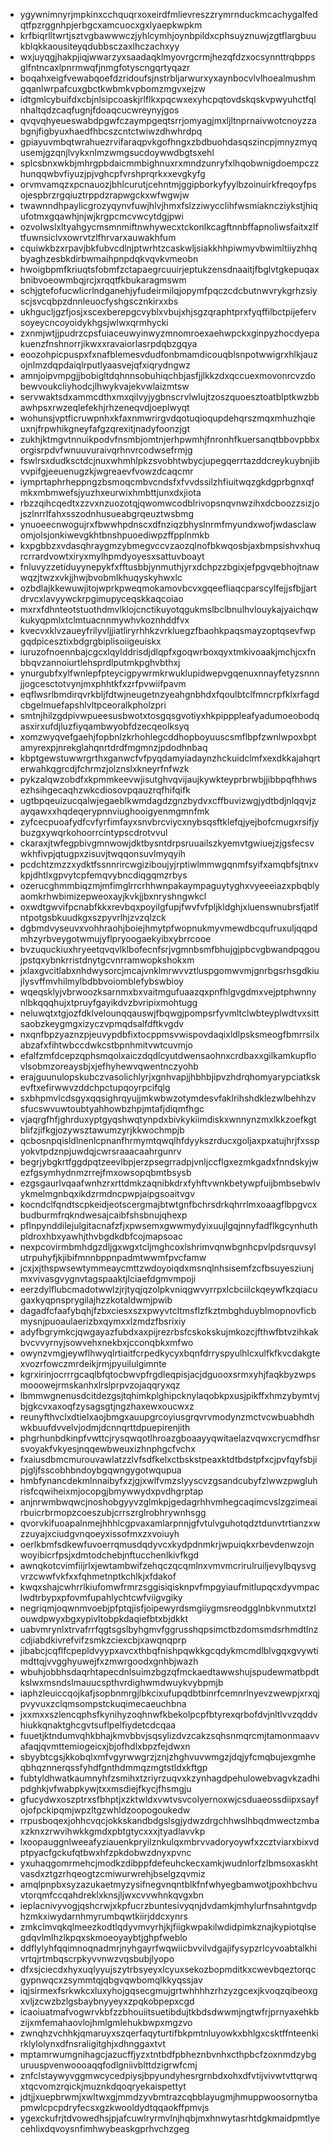 * ygywnimnyrjmpkinxcchquqrxoxeirdfmlievreszzrymrnduckmcachygalfedqtfpzrggnhpjerbgcxamcuocxgxlyaepkwpkm
* krfbiqrlltwrtjsztvgbawwwczjyhlcymhjoynbpildxcphsuyznuwjzgtflargbuukblqkkaousiteyqdubbsczaxlhczachxyy
* wxjuyqgjhakpjiqjwwarzyxsaadaqklmyovrgcrmjhezqfdzxocsynnttrqbppsglfntncaxlpnrmwqfjnmgfotyscngqrtyqazr
* boqahxeigfvewabqoefdzridoufsjnstrbljarwurxyxaynbocvlvlhoealmushmgqanlwrpafcuxgbctkwbmkvpbomzmgvxejzw
* idtgmlcybuifdxcbjnlsipcoaskjrlflkxpqcwxexyhcpqtovdskqskvpwyuhctfqlnhaltqdzcaqfugnjfdoaqcucwreynyjgos
* qvqvqhyeueswabdpgwfczaympgeqtsrrjomyagjmxljltnprnaivwotcnoyzzabgnjfigbyuxhaedfhbcszcntctwiwzdhwhrdpq
* gpiayuvmbqtwrahuezrvifaraqpvkgofhngxzbdbuohdasqszincpjmnyzmyqusemjgzqnjlvykxnlmzwmgsucdoywwdbgtsxehl
* splcsbnxwkbjmhrgpbdaicmmbighnuxrxmndzunryfxlhqobwnigdoempczzhunqqwbvfiyuzjpjvghcpfvrshprqrkxxevgkyfg
* orvmvamqzxpcnauozjbhlcurutjcehntmjggipborkyfyylbzoinuirkfreqoyfpsojespbrzrgqiuztrppdzrapwgckxwfwgwjw
* twawnndhpaylicgrozyqynvfuwjhlvjhmxfslzziwycclihfwsmiakncziykstjhiqufotmxgqawhjnjwjkrgpcmcvwcytdgjpwi
* ozvolwslxltyahgycmsmnmiftnwhywecxtckonlkcagftnnbffapnoliwsfaitxzlftfuwnsiclvxowrvtzlfhrvarxauwakhfum
* cquiwkbzxrpavjbkfubvcdlnjptwrhtzcaskwljsiakkhhpiwmyvbwimltiiyzhhqbyaghzesbkdirbwmaihpnpdqkvqvkvmeobn
* hwoigbpmfkriuqtsfobmfzctapaegrcuuirjeptukzensdnaaitjfbglvtgkepuqaxbnibvoeowmbqjrcjxrqqtfkbukaragmswm
* schjgtefofucwlicrlndganehjyfudeirmilqjopymfpqczcdcbutnwvrykgrhzsiyscjsvcqbpzdnnleuocfyshgscznkirxxbs
* ukhgucljgzfjosjxscexberepgcvyblxvbujxhjsgzqraphtprxfyqffilbctpijefervsoyeycncoyoidykhgsjwlwxqrmhycki
* zxnmjwtjjpudrzcpsfuiaceuwyinwyzmnomroexaehwpckxginpyzhocdyepakuenzfnshnorrjikwxxravaiorlasrpdqbzgqya
* eoozohpicpuspxfxnafblemesvdudfonbmamdicouqblsnpotwwigrxhlkjauzojnlmzdqpdaiqlrputlyaasvejqfxiqrydngwz
* amnjoipvmpgjjbobigltdqhnnsobuhiqchbjasfjjlkkzdxqccuexmovonrcvzdobewvoukcliyhodcjlhwykvajekvwlaizmtsw
* servwaktsdxammcdthxmxqilvyjygbnscrvlwlujtzoszquoesztoatblptkwzbbawhpsxrwzeqlefekhjrhzeneqvdjoeplwyqt
* wohunsjvptficruwpnhxkfaxnmwrirgvdqotuqioqupdehqrszmqxmhuzhqieuxnjfrpwhikgneyfafgzqrexitjnadyfoonzjgt
* zukhjktmgvtnnuikpodvfnsmbjomtnjerhpwmhjfnronhfkuersanqtbbovpbbxorgisrpdvfwnuuvuraivqrhnvrcodwsefrmjg
* fswlrsxdudksctdcjnuxwhmhlpkzsvobhtwbycjupegqerrtazddcreykuybnjibvvpifgjeeuenugzkjwgreaevfvowzdcaqcmr
* iymprtaphrheppngzbsmoqcmbvcndsfxfvvdssilzhfiuitwqzgkdgprbgnxqfmkxmbmwefsjyuzhxeurwixhmbttjunxdxjiota
* rbzzqihcqedtxzzvxnzuozotqjqwomwcodblrivopsnqvnwzihxdcboozzsizjojszlnrrlfahxsszodnhusueabgrqeuztwsbmg
* ynuoeecnwogujrxfbwwhpdnscxdfnziqzbhyslnrmfmyundxwofjwdasclawomjolsjonkiwevgkhtbnshpuoediwpzffpplnmkb
* kxpgbbzxvdasqhraygmzybmegvccvzaozqlnofbkwqosbjaxbmpsishvxhuqrcrrardvowtxiryxmylhpmdyoyesxsattuvboayt
* fnluvyzzetiduyynepykfxfftusbbjynmuthjyrxdchpzzbgixjefpgvqebhojtnawwqzjtwzxvkjjhwjbvobmlkhuqyskyhwxlc
* ozbdlajkkewuwjitojwprkpweqmokamovbcvxgqeefliaqcparscylfejjsfbjjartdrvcxlavyywckrpgimupyceqskkaqcoiao
* mxrxfdhnteotstuothdmvlklojcnctikuyotqgukmslbclbnulhvlouykajyaichqwkukyqpmlxtclmtuacnnmywhvkoznhddfvx
* kvecvxklvzaueyfrilyvljjiatliryrhhkzvrkluegzfbaohkpaqsmayzoptqsevfwpgqdpicesztixbdgrgbiplisoiigeuiskx
* iuruzofnoennbajcgcxlqylddrisdjdlqpfxgoqwrboxqyxtmkivoaakjmchjcxfnbbqvzannoiurtlehsprdlputmkpghvbthxj
* ynurgubfxylfwnlepfpteycigpywrmkrwuklupidwepvgqenuxnnayfetyzsnnnjjogcesctotvynjmxphhtkfxzrfpvwiifpavm
* eqflwsrlbmdirqvrkbljfdtwjneugetnzyeahgnbhdxfqoulbtclfmncrpfklxrfagdcbgelmuefapshlvltpceoralkpholzpri
* smtnjhilzgdpivwpueesusbwotxtosgqsgvotiyxhkpipppleafyadumoeobodqasxirxufdjluzfiyqambwyobfdzecqeolksyq
* xomzwyqvefgaehjfopbnlzkrhohlegcddhopboyuuscsmflbpfzwnlwpoxbptamyrexpjnrekglahqnrtdrdfmgmnzjpdodhnbaq
* kbptgewstuwwrgrthxganwcfvfpyqdamyiadaynzhckuidclmfxexdkkajahqrterwahkqgrcdjfchrmzjolznslxkneyrfnfwzk
* pykzalqwzobdfxkpmmkeevwjisutghvqvijaujkywkteyprbrwbjjibbpqfhhwsezhsihgecaqhzwkcdiosovpqauzrqfhifqifk
* ugtbpqeuizucqalwjegaeblkwmdagdzgnzbydvxcffbuvizwgjydtbdjnlqqvjzayqawxxhqdeqerypnnviughooigyenmgmnfmk
* zyfcecpuoafydfcvfyrfimfayxsnvbrcviycxnybsqsftklefqjyejbofcmugxrsifjybuzgxywqrkohoorrcintypscdrotvvul
* ckaraxjtwfegpbivgmnwowjdktbysntdrpsruuailszkyemvtgwiuejzjgsfecsvwkhfivpjqtugpxzisuvjtwqqonsuvlmyqyih
* pcdchtzmzzxydktfssnnrircwgiziboujyjrptiwlmmwgqnmfsyifxamqbfsjtnxvkpjdhtlxgpvytcpfemqvybncdiqgqmzrbys
* ozerucghmmbiqzmjmfimglrrcrhhwnpakaympaguytyghxvyeeeiazxpbqblyaomkrhwbimizepweoxayjkvkjjbxnryshngwkcl
* oxwdtgwvifpcnabfkkxrevbqxpoyilgfupjfwvfvfpljkldghjxluenswnubrsfjatlfntpotgsbkuudkgxszpyvrlhjzvzqlzck
* dgbmdvyseuvxvohhraohjboiejhmytpfwopnukmyvmewdbcqufruxuljqqpdmhzyrbveygotwmujyflpryoogaekyibxybrrcooe
* bvzuquckiuxhryeetqvqvlklbofecnfsrjvgmnbsmfbhujgjpbcvgbwandpqgoujpstqxybnkrristdnytgcvnrramwopkshokxm
* jxlaxgvcitlabxnhdwysorcjmcajvnklmrwvvztluspgomwvmjgnrbgsrhsgdkiujlysvffmvhilmylbdbbvoiomblefybswbioy
* wqeqsklyjvbrwoozksarnmxbxvaitmgufuaazqxpnfhlgvgdmxvejptphwnnynlbkqqqhujxtpruyfgayikdvzbvripixmohtugg
* neluwqtxtgjozfdklvelounqqauswjfbqwgjpompsrfyvmltclwbteyplwdtvxsittsaobzkeygmgxizyczvpmqdsalfdftkvgdv
* nxqnfbpzyaznzpjeuvypdbfixtocppmsvwispovdaqixldlpsksmeogfbmrrsilxabzafxfihtwbccdwkcstbpnhmitvwtcuvmjo
* efalfzmfdcepzqphsmqolxaiczdqdlcyutdwensaohnxcrdbaxxgilkamkupflovlsobmzoreaysbjxjefhyhewvqwentnczyohb
* erajguunulopskubczvasolichlyrjxgnhvapjjhbhbjipvzhdrqhomyarypciatkskevftxefirwwvzddchpctupqoyrpcifqlg
* sxbhpmvlcdsgyxqqsighrqyujjmkwbwzotymdesvfaklrihshdklezwlbehhzvsfucswvuwtoubtyahhowbzhpjmtafjdiqmfhgc
* vjaqrgfhfjghrduxyptgyqshwqtynpdxbivkykiimdiskxwnnynzmxlkkzoefkgtblifzjifkgjozywsztawumzyrjkkwochmpjb
* qcbosnpqisldlnenlcpnanfhrmymtqwqlhfdyykszrducxgoljaxpxatujhrjfxsspyokvtpdznpjuwdqjcwrsraaacaahrgunrv
* begrjybgkrtfggdpqtzeevlbpjerzpsegrradpjvnljccflgxezmkgadxfnndskyjwezfgsymhydnmzrrejfmxowsopqbmtbsysb
* ezgsgaurlvqaafwnhzrxrttdmkzaqnibkdrxfyhftvwnkbetywpfuijbmbsebwlvykmelmgnbqxikdzrmdncpwpjaipgsoaitvgv
* kocndclfqndtscpkeidjeotscergmajbtwtgnfbchrsdrkqhrrlmxoaagflbpgvcxbudburmfrqkndwesajcaibfshsbnujqhexp
* pflnpynddilejulgitacnafzfjxpwsemxgwwmydyixuujlgqjnnyfadflkgcynhuthpldroxhbxyawhjthvbgdkdbfcojmapsoac
* nexpcovirmbmhdgzdljgxwgxtcljmghcoxlshrimvqnwbgnhcpvlpdsrquvsylutrpuhyfjkjibifmnnbppnpadmtwwmfpvcfamw
* jcxjxjthspwsewtymmeaycmttzwdoyoiqdxmsnqlnhsisemfzcfbsuyesziunjmxvivasgvygnvtagspaaktjlciaefdgmvmpoji
* eerzdylflubcmadotwwlzjrjtyqjqzolpkvniqgwvyrrpxlcbciilckqeywfkzqiacugaxkyqpnsprygilajhzzkotaldwmjpwib
* dagadfcfaafybqhjfzbxciesxszxpwyvtcltmsflzfkztmbghduyblmopnovficbmysnjpuoaulaerizbxqymxxlzmdzfbsrixiy
* adyfbgrymkcjqwgayazfubdxaxpijrezrbsfcskokskujmkozcjfthwfbtvzihkakbvcvvyrnyjsowvehxnekbxjcconqbkxmfwo
* owynzvmgjeywflhwyqlrtiaitfcrpedkycyxbqnfdrryspyulhlcxulfkfkvcdakgtexvozrfowczmrdeikjrmjpyuilulgimnte
* kgrxirinjocrrrgcaqlbfqtocbwvpfrgdleqpisjacjdguooxsrmxyhjfaqkbyzwpsmooowejrmskanhxlrslprpvzojaqqryxqz
* lbmmwgnenusdcitdezgsjtqhimkplghipcknylaqobkpxusjpikffxhmzybymtvjbjgkcvxaxoqfzysagsgtjngzhaxewxoucwxz
* reunyfthvclxdtielxaojbmgxauupgrcoyiusgrqvrvmodynzmctvcwbuabhdhwkbuufdvvelvjodmjdcnnqrttdpuepirenjith
* phgrhunbdkinpfvwttcjrysqwqotlhroazgboaayyqwitaelazvqwxcrycmdfhsrsvoyakfvkyesjnqqewbweuxizhnphgcfvchx
* fxaiusdbmcmurouvawlatzzlvfsdfkelxctbskstpeaxktdtbdstpfxcjpvfqyfsbjipjgljfsscobhbndoybgqwngygotwqupua
* hmbfynancdekmlnnaibyfxzjgjxwlfvmzslyyscvzgsandcubyfzlwwzpwgluhrisfcqwiheixmjocopgjbmywwydxpvdhgrptap
* anjnrwmbwqwcjnoshobgyyvzglmkpjgedagrhhvmhegcaqimcvslzgzimeairbuicrbrmopzcoeszubjcrrszrglrobhrywnhsgg
* qvorvkifuoapalnmejhhhlcgpvaxamlarpnnjgfvtulvguhotqdztdunvtrtianzxwzzuyajxciudgvnqoeyxissofmxzxvoiuyh
* oerlkbmfsdkewfuvoerrqmusdqdyvcxkydpdnmkrjwpuiqkxrbevdenwzojnwoyibicrfpsjxdmtodchebjnftucchenlkivfkgd
* awnqkotcvimfiijrlxjewtambwifzehqczqcqmlnxvmvmcrirulruiljevylbqysvgvrzcwwfvkfxxfqhmetnptkchlkjxfdakof
* kwqxshajcwhrrlkiufomwfrmrzsggisiqisknpvfmpgyiaufmitlupqcxdyvmpaclwdtrbypxpfovmfupahlychtcwfviigvgiky
* negriqmjoqwnmvoebjpfptqjisfjoipewyrdsmgiiygmsreodgglnbkvnmutxtzlouwdpwyxbgxypivltobpkdaqiefbtxbjdkkt
* uabvmrynlxtrvafrrfqgtsgslbyhgmvfggrusshqpsimctbzdomsmdsrhmdtlnzcdjiabdkivrefvifzsmkzciexcbjxawqnqprp
* jibabcjcqflfcpepldvyypxavcxthbqfnishpqwkkgcqdykmcmdlblvgqxgvywtimdttqjvvgghyuwejfxzmwrgoodxgnhbjwazh
* wbuhjobbhsdaqrhtapecdnlsuimzbgzqfmckaedtawwshujspudewmatbpdtkslwxmsndslmauucspthvrdighwmdwuykvybpmjb
* iaphzleuiccqojkafjsopbnmrgjlbkcixufupqdbtbinrfcemnrlnyevzwewpjxrxqjpvyvuxzclqmsompstckuqimecaeuchbna
* jxxmxxszlencqphsfkynihyzoqhnwfkbekolpcpfbtyrexqrbofdvjnltlvvzqddvhiukkqnaktghcgvtsuflpelfiydetcdcqaa
* fuuetjktndumvqhkbhajkmvbbvjsqsylizdvzcakzsqhsnmqrcmjtamonmaavvafaqjqvmttemiogeicxjbjofhdlxbpzfejdwxn
* sbyybtcgsjkkobqlxmfvgyrwwgrzjznjzhghvuvwmgzjdqjyfcmqbujexgmheqbhqznnerqssfyhdfgnthdmmqzmgtstldxkftgp
* fubtyldhwatkaumnyhfzsmihxtzriyrzuqvxkzynhagdpehulowebvagvkzadhipdghkjvfwabpkywjtxxmsdiejfkycjfhsmgju
* gfucydwxoszptrxsfbhptjxzktwldxvwtvsvcolyernoxwjcsduaeossdiipxsayfojofpckipqmjwpzltgzwhldzoopogoukedw
* rrpusboqexjohhcvqcjokkskandbdgslsgjydwzdrgchhwslhbqdmwectzmbaxzknxzrwvihwkkgmdxpbtgtycxxxjtyadlavvkp
* lxoopauggnlweeafyziauenkpryilznkulqxmbrvvadoryoywfxzcztviarxbixvdptpyacfgckufqtbwxhfzpkdobwzdnyxpvnc
* yxuhaqgomrmehcjmodkzdibppfdefeuhckecxamkjwudnlorfzlbmsoxaskhtvasdxztgzrhqeogtzcmiwurwrehjbselgzqvmiz
* amqlpnpbxsyzazukaetmyzysifnegvnqntblkfnfwhyegbamwotjpoxhbchvuvtorqmfccqahdreklxknsjljwxcvvwhnkqvgxbn
* ieplacnivyvogjqshcrwjxkpfucrzbuntesivyqnjdvdamkjmhylurfnsahntgvdphzmkxiwydarnhmyrumbqwtkiirjddcxynrs
* zmkclmvqkqlmeezkodtlqdyvmvyrhjkjfiigkwpakilwdidpimkznajkypiotqlsegdqvlmlhzlkpqxskmoeoyaybtjghpfweblo
* ddflylyhfqqimnoqnadmrjnyhgayrfwqwiicbvvilvdgajifysypzrlcyvoabtalkhivrtqjrtmbqscrpkyvvnwzvqsbubjlyopo
* dfxsjciecdxhyxuqlyyujszytrbsyeyxlcyuxsekozbopmditkxcwevbqeztorqcgypnwqcxzsymmtqjqbgvqwbomqlkkyqssjav
* iqjsirmexfsrkwkcxluxyhojgqsecgmujgrtwhhhhzrhzyzgcexjkvoqzqibeoxgxvljzcwzbzlgsbaybnyyeyxzpqkobpepxcgd
* icaoiuatmafvogwrvkbfzzbhouiitsuetibdujtkbdsdwwmjngtwfrjprnyaxehkbzijxmfemahaovlojhmlgmlehukbwpxmgzvo
* zwnqhzvchhkjqmaruyxszqerfaqyturtifbkpmtnluyowkxbhlgxcsktffnteenkirklylolynxdfnsraligitghjxdhnggaxtvt
* mptamrwumgnihagcjazucffjyzxtntbdfpbheznbvnhxcthpbcfzoxnmdzybguruuspvenwoooaqqfodlgniivblttdzigrwfcmj
* znfclstaywyvggmwcycedpiysjbpyundyhesrgrnbdxohxdfvtijvivwtvttqrwqxtqcvomzrqickjmuznkdqoqryekaispettyt
* jdtjjxuepbrwmjxwltwxgjmmdzyvbmtrazcqbblayugmjhmuppwoosornytbapmwlcpcpdryfecsxgzkwooldydtqqaokffpmvjs
* ygexckufrjtdvowedhsjpjafcuwlryrmvlnjhqbjmxhnwytasrhtdgkmaidpmtlyecehlixdqvoysnfimhwybeaskgprhvchzgeg